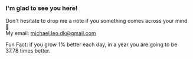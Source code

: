 ### I'm glad to see you here!

Don't hesitate to drop me a note if you something comes across your mind 🦖  
My email: [michael.leo.dk@gmail.com](mailto:michael.leo.dk@gmail.com)

Fun Fact: if you grow 1% better each day, in a year you are going to be 37.78 times better.
<!--
**MichaelLeo-code/MichaelLeo-code** is a ✨ _special_ ✨ repository because its `README.md` (this file) appears on your GitHub profile.

Here are some ideas to get you started:

- 🔭 currently working in IoT team 
- 🌱 currently focused on learning JavaScript
- 👯 I’m looking to collaborate on ...
- 🤔 I’m looking for help with ...
- 💬 Ask me about ...
- 📫 How to reach me: ...
- 😄 Pronouns: ...
- ⚡ Fun fact: ...
-->
